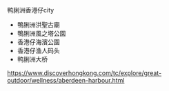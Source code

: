 鸭脷洲香港仔city

- 鴨脷洲洪聖古廟
- 鴨脷洲風之塔公園
- 香港仔海濱公園
- 香港仔渔人码头
- 鸭脷洲大桥

https://www.discoverhongkong.com/tc/explore/great-outdoor/wellness/aberdeen-harbour.html